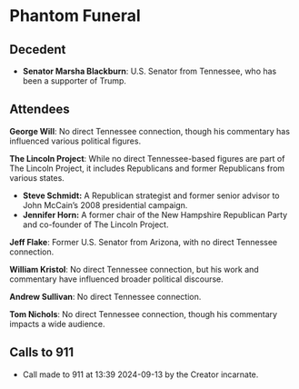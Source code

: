 # Phantom Funeral 
## Decedent 

- **Senator Marsha Blackburn**: U.S. Senator from Tennessee, who has been a supporter of Trump.

## Attendees

**George Will**: No direct Tennessee connection, though his commentary has influenced various political figures.

**The Lincoln Project**: While no direct Tennessee-based figures are part of The Lincoln Project, it includes Republicans and former Republicans from various states.
  - **Steve Schmidt:** A Republican strategist and former senior advisor to John McCain’s 2008 presidential campaign.
  - **Jennifer Horn:** A former chair of the New Hampshire Republican Party and co-founder of The Lincoln Project.

**Jeff Flake**: Former U.S. Senator from Arizona, with no direct Tennessee connection.

**William Kristol**: No direct Tennessee connection, but his work and commentary have influenced broader political discourse.

**Andrew Sullivan**: No direct Tennessee connection.

**Tom Nichols**: No direct Tennessee connection, though his commentary impacts a wide audience.

## Calls to 911

* Call made to 911 at 13:39 2024-09-13 by the Creator incarnate.
